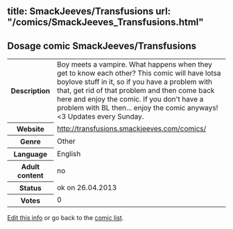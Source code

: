 title: SmackJeeves/Transfusions
url: "/comics/SmackJeeves_Transfusions.html"
---
Dosage comic SmackJeeves/Transfusions
-----------------------------------------

<p id="msg"></p>
<script type="text/javascript">
if (window.location.search === '?edit_info_mail=sent_ok') {
  var elem = document.getElementById("msg");
  elem.innerHTML = 'Edited information sucessfully sent.';
  elem.className = 'ok';
}
</script>
<table class="comicinfo">
<tr>
<th>Description</th><td>Boy meets a vampire. What happens when they get to know each other? This comic will have lotsa boylove stuff in it, so if you have a problem with that, get rid of that problem and then come back here and enjoy the comic. If you don't have a problem with BL then... enjoy the comic anyways!&lt;3 Updates every Sunday.</td>
</tr>
<tr>
<th>Website</th><td><a href="http://transfusions.smackjeeves.com/comics/">http://transfusions.smackjeeves.com/comics/</a></td>
</tr>
<tr>
<th>Genre</th><td>Other</td>
</tr>
<tr>
<th>Language</th><td>English</td>
</tr>
<tr>
<th>Adult content</th><td>no</td>
</tr>
<tr>
<th>Status</th><td>ok on 26.04.2013</td>
</tr>
<tr>
<th>Votes</th><td>0</td>
</tr>
</table>

[Edit this info](SmackJeeves_Transfusions_edit.html) or go back to the [comic list](../comic-index.html).
